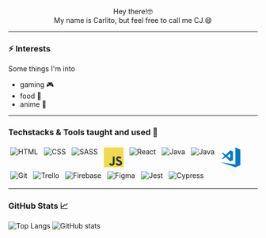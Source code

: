 <p align="center">
  Hey there!🤓
  </br>
  My name is Carlito, but feel free to call me CJ.😄
</p>

---

### :zap: Interests
Some things I'm into
- gaming 🎮
- food 🍜
- anime 🦑

---

### Techstacks & Tools taught and used 🧰
<p >
 <img src="https://img.icons8.com/color/480/000000/html-5--v1.png" alt="HTML" height="40" style="vertical-align:top; margin:4px"  height="40" style="vertical-align:top; margin:4px">
 <img src="https://img.icons8.com/color/48/000000/css3.png" height="40" style="vertical-align:top; margin:4px" alt="CSS" height="40" style="vertical-align:top; margin:4px">
<img src="https://img.icons8.com/color/48/000000/sass.png" alt="SASS" height="40" style="vertical-align:top; margin:4px">
 <img src="https://raw.githubusercontent.com/github/explore/80688e429a7d4ef2fca1e82350fe8e3517d3494d/topics/javascript/javascript.png" alt="Javascript" height="40" style="vertical-align:top; margin:4px">
 <img src="https://img.icons8.com/plasticine/100/000000/react.png" alt="React" height="40" style="vertical-align:top; margin:4px">
 <img src="https://img.icons8.com/color/48/000000/java-coffee-cup-logo.png" alt="Java" height="40" style="vertical-align:top; margin:4px">
<img src="https://img.icons8.com/color/48/000000/intellij-idea.png" alt="Java" height="40" style="vertical-align:top; margin:4px">
 <img src="https://raw.githubusercontent.com/github/explore/80688e429a7d4ef2fca1e82350fe8e3517d3494d/topics/visual-studio-code/visual-studio-code.png" alt="VS Code" height="40" style="vertical-align:top; margin:4px">
  <img src="https://img.icons8.com/color/48/000000/git.png" alt="Git" height="40" style="vertical-align:top; margin:4px">
<img src="https://img.icons8.com/color/48/000000/trello.png" alt="Trello" height="40" style="vertical-align:top; margin:4px">
<img src="https://img.icons8.com/color/48/000000/firebase.png" alt="Firebase" height="40" style="vertical-align:top; margin:4px">
 <img src="https://img.icons8.com/doodle/48/000000/figma.png" alt="Figma" height="40" style="vertical-align:top; margin:4px">
 <img src=https://cdn.freebiesupply.com/logos/large/2x/jest-logo-png-transparent.png alt="Jest" height="40" style="vertical-align:top; margin:4px">
  <img src=https://upload.wikimedia.org/wikipedia/commons/a/a4/Cypress.png alt="Cypress" height="40" style="vertical-align:top; margin:4px">
</p>

---
### GitHub Stats 📈
![Top Langs](https://github-readme-stats.vercel.app/api/top-langs/?username=carlito-jdp&theme=tokyonight)
![GitHub stats](https://github-readme-stats.vercel.app/api?username=carlito-jdp&show_icons=true&theme=tokyonight)

